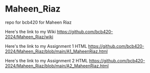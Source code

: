 # Maheen_Riaz
repo for bcb420 for Maheen Riaz

Here's the link to my Wiki https://github.com/bcb420-2024/Maheen_Riaz/wiki

Here's the link to my Assignment 1 HTML https://github.com/bcb420-2024/Maheen_Riaz/blob/main/A1_MaheenRiaz.html

Here's the link to my Assignment 2 HTML https://github.com/bcb420-2024/Maheen_Riaz/blob/main/A2_MaheenRiaz.html
